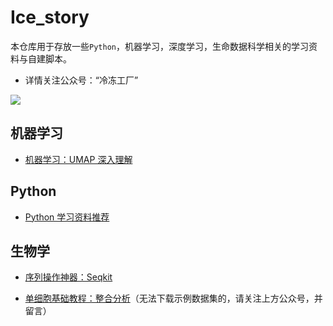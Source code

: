 # Ice_story
本仓库用于存放一些`Python`，机器学习，深度学习，生命数据科学相关的学习资料与自建脚本。

- 详情关注公众号：“冷冻工厂”

![](https://swindler-typora.oss-cn-chengdu.aliyuncs.com/typora_imgs/image-20221112155559803.png)



## 机器学习

- [机器学习：UMAP 深入理解](https://github.com/Jwindler/Ice_story/blob/main/src/machine_learning/UMAP.md)



## Python

- [Python 学习资料推荐](https://github.com/Jwindler/Ice_story/blob/main/src/python/python.md)



## 生物学

- [序列操作神器：Seqkit](https://github.com/Jwindler/Ice_story/blob/main/src/biology/Seqkit.md)

- [单细胞基础教程：整合分析](https://github.com/Jwindler/Ice_story/blob/main/src/biology/scRNA-seq_Integrate.md)（无法下载示例数据集的，请关注上方公众号，并留言）
